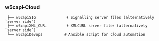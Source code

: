 ### w5capi-Cloud

     ├── w5capiSIG              # Signalling server files (alternatively `server side`)
     ├── w5capiXML_CURL         # XMLCURL server files (alternatively `server side`)
     └── w5capiDevops          # Ansible script for cloud automation

